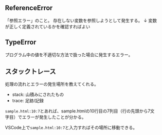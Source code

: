 ## ReferenceError

「参照エラー」のこと。
存在しない変数を参照しようとして発生する。
↓
変数が正しく定義されているかを確認すればよい

## TypeError

プログラム中の値を不適切な方法で扱った場合に発生するエラー。

## スタックトレース

処理の流れとエラーの発生場所を教えてくれる。

- stack: 山積みにされたもの
- trace: 足跡/記録

`sample.html:10:7`とあれば、sample.htmlの10行目の7列目（行の先頭から7文字目）でエラーが発生したことが分かる。

VSCode上で`sample.html:10:7`と入力すればその場所に移動できる。

